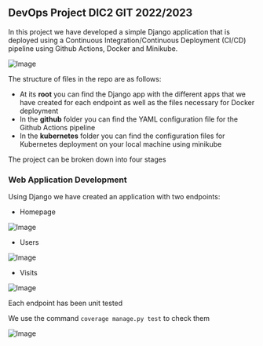 ## DevOps Project DIC2 GIT 2022/2023

In this project we have developed a simple Django application that is deployed using a Continuous Integration/Continuous Deployment (CI/CD) pipeline using Github Actions, Docker and Minikube.

![Image](https://blog.cellenza.com/wp-content/uploads/2021/06/schemas_Plan-de-travail-1.png)

The structure of files in the repo are as follows:
- At its **root** you can find the Django app with the different apps that we have created for each endpoint as well as the files necessary for Docker deployment
- In the **github** folder you can find the YAML configuration file for the Github Actions pipeline
- In the **kubernetes** folder you can find the configuration files for Kubernetes deployment on your local machine using minikube

The project can be broken down into four stages

### Web Application Development

Using Django we have created an application with two endpoints:

- Homepage

![Image](https://i.ibb.co/f2GYTQY/test.png)

- Users

![Image](https://i.ibb.co/3cgGwq9/test.png)

- Visits

![Image](https://i.ibb.co/NrvDwH7/test1.png)

Each endpoint has been unit tested

We use the command `coverage manage.py test` to check them

![Image](https://i.ibb.co/7QYcxb9/test2.png)